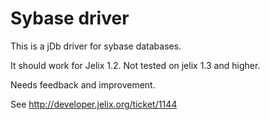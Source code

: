 Sybase driver
=============


This is a jDb driver for sybase databases.

It should work for Jelix 1.2. Not tested on jelix 1.3 and higher.

Needs feedback and improvement.

See http://developer.jelix.org/ticket/1144

